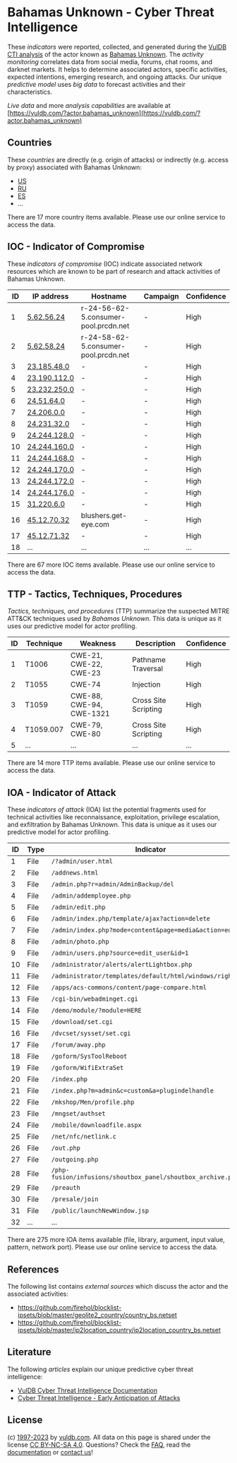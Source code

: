 # Bahamas Unknown - Cyber Threat Intelligence

These _indicators_ were reported, collected, and generated during the [VulDB CTI analysis](https://vuldb.com/?kb.cti) of the actor known as [Bahamas Unknown](https://vuldb.com/?actor.bahamas_unknown). The _activity monitoring_ correlates data from social media, forums, chat rooms, and darknet markets. It helps to determine associated actors, specific activities, expected intentions, emerging research, and ongoing attacks. Our unique _predictive model_ uses _big data_ to forecast activities and their characteristics.

_Live data_ and more _analysis capabilities_ are available at [https://vuldb.com/?actor.bahamas_unknown](https://vuldb.com/?actor.bahamas_unknown)

## Countries

These _countries_ are directly (e.g. origin of attacks) or indirectly (e.g. access by proxy) associated with Bahamas Unknown:

* [US](https://vuldb.com/?country.us)
* [RU](https://vuldb.com/?country.ru)
* [ES](https://vuldb.com/?country.es)
* ...

There are 17 more country items available. Please use our online service to access the data.

## IOC - Indicator of Compromise

These _indicators of compromise_ (IOC) indicate associated network resources which are known to be part of research and attack activities of Bahamas Unknown.

ID | IP address | Hostname | Campaign | Confidence
-- | ---------- | -------- | -------- | ----------
1 | [5.62.56.24](https://vuldb.com/?ip.5.62.56.24) | r-24-56-62-5.consumer-pool.prcdn.net | - | High
2 | [5.62.58.24](https://vuldb.com/?ip.5.62.58.24) | r-24-58-62-5.consumer-pool.prcdn.net | - | High
3 | [23.185.48.0](https://vuldb.com/?ip.23.185.48.0) | - | - | High
4 | [23.190.112.0](https://vuldb.com/?ip.23.190.112.0) | - | - | High
5 | [23.232.250.0](https://vuldb.com/?ip.23.232.250.0) | - | - | High
6 | [24.51.64.0](https://vuldb.com/?ip.24.51.64.0) | - | - | High
7 | [24.206.0.0](https://vuldb.com/?ip.24.206.0.0) | - | - | High
8 | [24.231.32.0](https://vuldb.com/?ip.24.231.32.0) | - | - | High
9 | [24.244.128.0](https://vuldb.com/?ip.24.244.128.0) | - | - | High
10 | [24.244.160.0](https://vuldb.com/?ip.24.244.160.0) | - | - | High
11 | [24.244.168.0](https://vuldb.com/?ip.24.244.168.0) | - | - | High
12 | [24.244.170.0](https://vuldb.com/?ip.24.244.170.0) | - | - | High
13 | [24.244.172.0](https://vuldb.com/?ip.24.244.172.0) | - | - | High
14 | [24.244.176.0](https://vuldb.com/?ip.24.244.176.0) | - | - | High
15 | [31.220.6.0](https://vuldb.com/?ip.31.220.6.0) | - | - | High
16 | [45.12.70.32](https://vuldb.com/?ip.45.12.70.32) | blushers.get-eye.com | - | High
17 | [45.12.71.32](https://vuldb.com/?ip.45.12.71.32) | - | - | High
18 | ... | ... | ... | ...

There are 67 more IOC items available. Please use our online service to access the data.

## TTP - Tactics, Techniques, Procedures

_Tactics, techniques, and procedures_ (TTP) summarize the suspected MITRE ATT&CK techniques used by _Bahamas Unknown_. This data is unique as it uses our predictive model for actor profiling.

ID | Technique | Weakness | Description | Confidence
-- | --------- | -------- | ----------- | ----------
1 | T1006 | CWE-21, CWE-22, CWE-23 | Pathname Traversal | High
2 | T1055 | CWE-74 | Injection | High
3 | T1059 | CWE-88, CWE-94, CWE-1321 | Cross Site Scripting | High
4 | T1059.007 | CWE-79, CWE-80 | Cross Site Scripting | High
5 | ... | ... | ... | ...

There are 14 more TTP items available. Please use our online service to access the data.

## IOA - Indicator of Attack

These _indicators of attack_ (IOA) list the potential fragments used for technical activities like reconnaissance, exploitation, privilege escalation, and exfiltration by Bahamas Unknown. This data is unique as it uses our predictive model for actor profiling.

ID | Type | Indicator | Confidence
-- | ---- | --------- | ----------
1 | File | `/?admin/user.html` | High
2 | File | `/addnews.html` | High
3 | File | `/admin.php?r=admin/AdminBackup/del` | High
4 | File | `/admin/addemployee.php` | High
5 | File | `/admin/edit.php` | High
6 | File | `/admin/index.php/template/ajax?action=delete` | High
7 | File | `/admin/index.php?mode=content&page=media&action=edit` | High
8 | File | `/admin/photo.php` | High
9 | File | `/admin/users.php?source=edit_user&id=1` | High
10 | File | `/administrator/alerts/alertLightbox.php` | High
11 | File | `/administrator/templates/default/html/windows/right.php` | High
12 | File | `/apps/acs-commons/content/page-compare.html` | High
13 | File | `/cgi-bin/webadminget.cgi` | High
14 | File | `/demo/module/?module=HERE` | High
15 | File | `/download/set.cgi` | High
16 | File | `/dvcset/sysset/set.cgi` | High
17 | File | `/forum/away.php` | High
18 | File | `/goform/SysToolReboot` | High
19 | File | `/goform/WifiExtraSet` | High
20 | File | `/index.php` | Medium
21 | File | `/index.php?m=admin&c=custom&a=plugindelhandle` | High
22 | File | `/mkshop/Men/profile.php` | High
23 | File | `/mngset/authset` | High
24 | File | `/mobile/downloadfile.aspx` | High
25 | File | `/net/nfc/netlink.c` | High
26 | File | `/out.php` | Medium
27 | File | `/outgoing.php` | High
28 | File | `/php-fusion/infusions/shoutbox_panel/shoutbox_archive.php` | High
29 | File | `/preauth` | Medium
30 | File | `/presale/join` | High
31 | File | `/public/launchNewWindow.jsp` | High
32 | ... | ... | ...

There are 275 more IOA items available (file, library, argument, input value, pattern, network port). Please use our online service to access the data.

## References

The following list contains _external sources_ which discuss the actor and the associated activities:

* https://github.com/firehol/blocklist-ipsets/blob/master/geolite2_country/country_bs.netset
* https://github.com/firehol/blocklist-ipsets/blob/master/ip2location_country/ip2location_country_bs.netset

## Literature

The following _articles_ explain our unique predictive cyber threat intelligence:

* [VulDB Cyber Threat Intelligence Documentation](https://vuldb.com/?kb.cti)
* [Cyber Threat Intelligence - Early Anticipation of Attacks](https://www.scip.ch/en/?labs.20201022)

## License

(c) [1997-2023](https://vuldb.com/?kb.changelog) by [vuldb.com](https://vuldb.com/?kb.about). All data on this page is shared under the license [CC BY-NC-SA 4.0](https://creativecommons.org/licenses/by-nc-sa/4.0/). Questions? Check the [FAQ](https://vuldb.com/?kb.faq), read the [documentation](https://vuldb.com/?kb) or [contact us](https://vuldb.com/?contact)!
